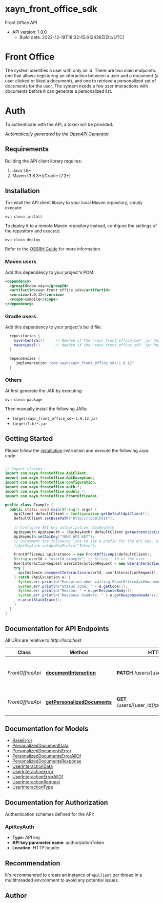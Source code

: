 # xayn_front_office_sdk

Front Office API
- API version: 1.0.0
  - Build date: 2022-12-19T18:32:45.612439Z[Etc/UTC]

# Front Office
The system identifies a user with only an id.
There are two main endpoints: one that allows registering an interaction between a user and a document (a user clicked or liked a document), and one to retrieve a personalized set of documents for the user. The system needs a few user interactions with documents before it can generate a personalized list.

# Auth
To authenticate with the API, a token will be provided.


*Automatically generated by the [OpenAPI Generator](https://openapi-generator.tech)*


## Requirements

Building the API client library requires:
1. Java 1.8+
2. Maven (3.8.3+)/Gradle (7.2+)

## Installation

To install the API client library to your local Maven repository, simply execute:

```shell
mvn clean install
```

To deploy it to a remote Maven repository instead, configure the settings of the repository and execute:

```shell
mvn clean deploy
```

Refer to the [OSSRH Guide](http://central.sonatype.org/pages/ossrh-guide.html) for more information.

### Maven users

Add this dependency to your project's POM:

```xml
<dependency>
  <groupId>com.xayn</groupId>
  <artifactId>xayn_front_office_sdk</artifactId>
  <version>1.0.12</version>
  <scope>compile</scope>
</dependency>
```

### Gradle users

Add this dependency to your project's build file:

```groovy
  repositories {
    mavenCentral()     // Needed if the 'xayn_front_office_sdk' jar has been published to maven central.
    mavenLocal()       // Needed if the 'xayn_front_office_sdk' jar has been published to the local maven repo.
  }

  dependencies {
     implementation "com.xayn:xayn_front_office_sdk:1.0.12"
  }
```

### Others

At first generate the JAR by executing:

```shell
mvn clean package
```

Then manually install the following JARs:

* `target/xayn_front_office_sdk-1.0.12.jar`
* `target/lib/*.jar`

## Getting Started

Please follow the [installation](#installation) instruction and execute the following Java code:

```java

// Import classes:
import com.xayn.frontoffice.ApiClient;
import com.xayn.frontoffice.ApiException;
import com.xayn.frontoffice.Configuration;
import com.xayn.frontoffice.auth.*;
import com.xayn.frontoffice.models.*;
import com.xayn.frontoffice.FrontOfficeApi;

public class Example {
  public static void main(String[] args) {
    ApiClient defaultClient = Configuration.getDefaultApiClient();
    defaultClient.setBasePath("http://localhost");
    
    // Configure API key authorization: ApiKeyAuth
    ApiKeyAuth ApiKeyAuth = (ApiKeyAuth) defaultClient.getAuthentication("ApiKeyAuth");
    ApiKeyAuth.setApiKey("YOUR API KEY");
    // Uncomment the following line to set a prefix for the API key, e.g. "Token" (defaults to null)
    //ApiKeyAuth.setApiKeyPrefix("Token");

    FrontOfficeApi apiInstance = new FrontOfficeApi(defaultClient);
    String userId = "userId_example"; // String | Id of the user
    UserInteractionRequest userInteractionRequest = new UserInteractionRequest(); // UserInteractionRequest | 
    try {
      apiInstance.documentInteraction(userId, userInteractionRequest);
    } catch (ApiException e) {
      System.err.println("Exception when calling FrontOfficeApi#documentInteraction");
      System.err.println("Status code: " + e.getCode());
      System.err.println("Reason: " + e.getResponseBody());
      System.err.println("Response headers: " + e.getResponseHeaders());
      e.printStackTrace();
    }
  }
}

```

## Documentation for API Endpoints

All URIs are relative to *http://localhost*

Class | Method | HTTP request | Description
------------ | ------------- | ------------- | -------------
*FrontOfficeApi* | [**documentInteraction**](docs/FrontOfficeApi.md#documentInteraction) | **PATCH** /users/{user_id}/interactions | Add interaction between a user and a document
*FrontOfficeApi* | [**getPersonalizedDocuments**](docs/FrontOfficeApi.md#getPersonalizedDocuments) | **GET** /users/{user_id}/personalized_documents | Get personalized documents for the user


## Documentation for Models

 - [BaseError](docs/BaseError.md)
 - [PersonalizedDocumentData](docs/PersonalizedDocumentData.md)
 - [PersonalizedDocumentsError](docs/PersonalizedDocumentsError.md)
 - [PersonalizedDocumentsErrorAllOf](docs/PersonalizedDocumentsErrorAllOf.md)
 - [PersonalizedDocumentsResponse](docs/PersonalizedDocumentsResponse.md)
 - [UserInteractionData](docs/UserInteractionData.md)
 - [UserInteractionError](docs/UserInteractionError.md)
 - [UserInteractionErrorAllOf](docs/UserInteractionErrorAllOf.md)
 - [UserInteractionRequest](docs/UserInteractionRequest.md)
 - [UserInteractionType](docs/UserInteractionType.md)


## Documentation for Authorization

Authentication schemes defined for the API:
### ApiKeyAuth

- **Type**: API key
- **API key parameter name**: authorizationToken
- **Location**: HTTP header


## Recommendation

It's recommended to create an instance of `ApiClient` per thread in a multithreaded environment to avoid any potential issues.

## Author



